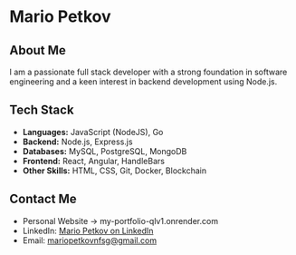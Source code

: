 # Mario Petkov

## About Me

I am a passionate full stack developer with a strong foundation in software engineering and a keen interest in backend development using Node.js.

## Tech Stack

- **Languages:** JavaScript (NodeJS), Go
- **Backend:** Node.js, Express.js
- **Databases:** MySQL, PostgreSQL, MongoDB
- **Frontend:** React, Angular, HandleBars 
- **Other Skills:** HTML, CSS, Git, Docker, Blockchain

## Contact Me

- Personal Website -> my-portfolio-qlv1.onrender.com
- LinkedIn: [Mario Petkov on LinkedIn](https://www.linkedin.com/in/mario-petkov-552183206/)
- Email: mariopetkovnfsg@gmail.com
